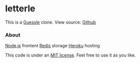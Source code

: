 # letterle

This is a [Guessle](https://guessle.herokuapp.com) clone. View source: [Github](https://github.com/jakerella/guessle)

### About

[Node.js](https://nodejs.org/en/) frontent
[Redis](https://redis.io/) storage 
[Heroku](https://heroku.com/) hosting

This code is under an [MIT license](/LICENSE). Feel free to use it as you like.
